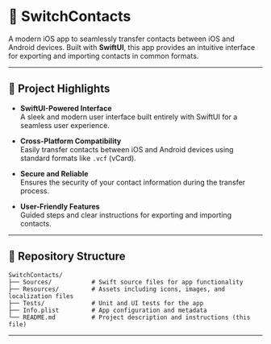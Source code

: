  # 📱 SwitchContacts

A modern iOS app to seamlessly transfer contacts between iOS and Android devices. Built with **SwiftUI**, this app provides an intuitive interface for exporting and importing contacts in common formats.

---

## 🌟 Project Highlights

- **SwiftUI-Powered Interface**  
  A sleek and modern user interface built entirely with SwiftUI for a seamless user experience.

- **Cross-Platform Compatibility**  
  Easily transfer contacts between iOS and Android devices using standard formats like `.vcf` (vCard).

- **Secure and Reliable**  
  Ensures the security of your contact information during the transfer process.

- **User-Friendly Features**  
  Guided steps and clear instructions for exporting and importing contacts.

---

## 📂 Repository Structure

```plaintext
SwitchContacts/
├── Sources/           # Swift source files for app functionality
├── Resources/         # Assets including icons, images, and localization files
├── Tests/             # Unit and UI tests for the app
├── Info.plist         # App configuration and metadata
└── README.md          # Project description and instructions (this file)
```

---
